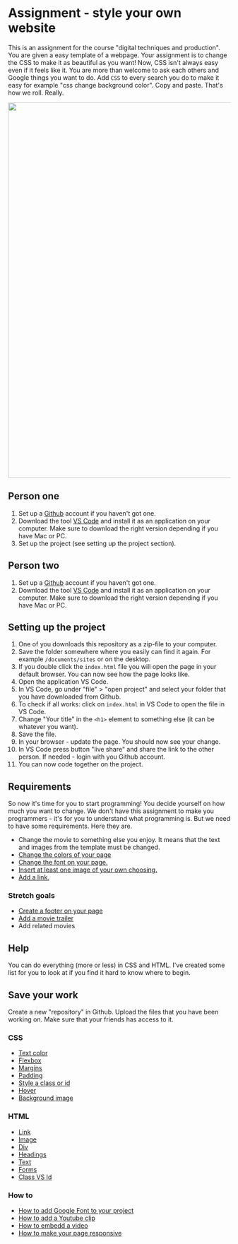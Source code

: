# Assignment - style your own website
This is an assignment for the course "digital techniques and production". You are given a easy template of a webpage. Your assignment is to change the CSS to make it as beautiful as you want! Now, CSS isn't always easy even if it feels like it. You are more than welcome to ask each others and Google things you want to do. Add `CSS` to every search you do to make it easy for example "css change background color". Copy and paste. That's how we roll. Really.

<img src="https://media.giphy.com/media/13XW2MJE0XCoM0/giphy.gif" width="850" height="auto" />

## Person one
1. Set up a [Github](https://github.com/) account if you haven't got one.
2. Download the tool [VS Code](https://code.visualstudio.com/) and install it as an application on your computer. Make sure to download the right version depending if you have Mac or PC.
3. Set up the project (see setting up the project section).

## Person two
1. Set up a [Github](https://github.com/) account if you haven't got one.
2. Download the tool [VS Code](https://code.visualstudio.com/) and install it as an application on your computer. Make sure to download the right version depending if you have Mac or PC.

## Setting up the project
1. One of you downloads this repository as a zip-file to your computer.
2. Save the folder somewhere where you easily can find it again. For example `/documents/sites` or on the desktop.
3. If you double click the `index.html` file you will open the page in your default browser. You can now see how the page looks like.
4. Open the application VS Code. 
5. In VS Code, go under "file" > "open project" and select your folder that you have downloaded from Github.
6. To check if all works: click on `index.html` in VS Code to open the file in VS Code.
7. Change "Your title" in the `<h1>` element to something else (it can be whatever you want).
8. Save the file.
9. In your browser - update the page. You should now see your change.
10. In VS Code press button "live share" and share the link to the other person. If needed - login with you Github account.
4. You can now code together on the project.

## Requirements
So now it's time for you to start programming! You decide yourself on how much you want to change. We don't have this assignment to make you programmers - it's for you to understand what programming is. But we need to have some requirements. Here they are.

* Change the movie to something else you enjoy. It means that the text and images from the template must be changed.
* [Change the colors of your page](https://developer.mozilla.org/en-US/docs/Web/CSS/background-color)
* [Change the font on your page.](https://developer.mozilla.org/en-US/docs/Web/CSS/font-family)
* [Insert at least one image of your own choosing.](https://developer.mozilla.org/en-US/docs/Web/HTML/Element/img)
* [Add a link.](https://www.w3schools.com/html/html_links.asp)

### Stretch goals
* [Create a footer on your page](https://www.w3schools.com/tags/tag_footer.asp)
* [Add a movie trailer](https://www.w3schools.com/html/html_youtube.asp)
* Add related movies

## Help
You can do everything (more or less) in CSS and HTML. I've created some list for you to look at if you find it hard to know where to begin.

## Save your work
Create a new "repository" in Github. Upload the files that you have been working on. Make sure that your friends has access to it.

### CSS
* [Text color](https://www.w3schools.com/csSref/pr_text_color.asp)
* [Flexbox](https://css-tricks.com/snippets/css/a-guide-to-flexbox/)
* [Margins](https://www.w3schools.com/csSref/pr_margin.asp)
* [Padding](https://www.w3schools.com/csSref/pr_padding.asp)
* [Style a class or id](https://www.htmldog.com/guides/css/intermediate/classid/)
* [Hover](https://www.w3schools.com/cssref/sel_hover.asp)
* [Background image](https://www.w3schools.com/cssref/pr_background-image.asp)

### HTML
* [Link](https://www.w3schools.com/html/html_links.asp)
* [Image](https://www.w3schools.com/html/html_images.asp)
* [Div](https://www.w3schools.com/html/html_blocks.asp)
* [Headings](https://www.w3schools.com/html/html_headings.asp)
* [Text](https://www.w3schools.com/html/html_paragraphs.asp)
* [Forms](https://www.w3schools.com/html/html_forms.asp)
* [Class VS Id](https://css-tricks.com/the-difference-between-id-and-class/)

### How to
* [How to add Google Font to your project](https://www.freecodecamp.org/news/how-to-use-google-fonts-in-your-next-web-design-project-e1ad48f1adfa/)
* [How to add a Youtube clip](https://www.bitdegree.org/learn/how-to-embed-a-youtube-video)
* [How to embedd a video](https://www.freecodecamp.org/news/video-audio-in-html-a-short-guide-69f721878b47/)
* [How to make your page responsive](https://dzone.com/articles/using-csshtml-make-responsive)

